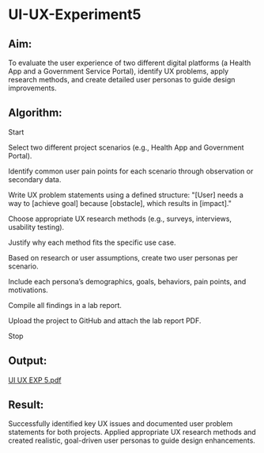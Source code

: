# UI-UX-Experiment5

## Aim:

To evaluate the user experience of two different digital platforms (a Health App and a Government Service Portal), identify UX problems, apply research methods, and create detailed user personas to guide design improvements.

## Algorithm:

Start

Select two different project scenarios (e.g., Health App and Government Portal).

Identify common user pain points for each scenario through observation or secondary data.

Write UX problem statements using a defined structure:
"[User] needs a way to [achieve goal] because [obstacle], which results in [impact]."

Choose appropriate UX research methods (e.g., surveys, interviews, usability testing).

Justify why each method fits the specific use case.

Based on research or user assumptions, create two user personas per scenario.

Include each persona’s demographics, goals, behaviors, pain points, and motivations.

Compile all findings in a lab report.

Upload the project to GitHub and attach the lab report PDF.

Stop

## Output:

[UI UX EXP 5.pdf](https://github.com/user-attachments/files/20545563/UI.UX.EXP.5.pdf)

## Result:

Successfully identified key UX issues and documented user problem statements for both projects.
Applied appropriate UX research methods and created realistic, goal-driven user personas to guide design enhancements.
